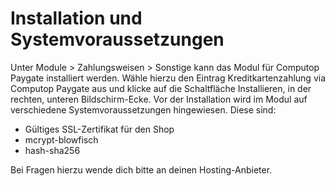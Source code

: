 # Installation und Systemvoraussetzungen 

Unter Module \> Zahlungsweisen \> Sonstige kann das Modul für Computop Paygate installiert werden. Wähle hierzu den Eintrag Kreditkartenzahlung via Computop Paygate aus und klicke auf die Schaltfläche Installieren, in der rechten, unteren Bildschirm-Ecke. Vor der Installation wird im Modul auf verschiedene Systemvoraussetzungen hingewiesen. Diese sind:

-   Gültiges SSL-Zertifikat für den Shop
-   mcrypt-blowfisch
-   hash-sha256

Bei Fragen hierzu wende dich bitte an deinen Hosting-Anbieter.



